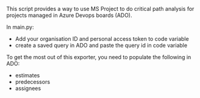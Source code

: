 This script provides a way to use MS Project to do critical path analysis for projects managed in Azure Devops boards (ADO).

In main.py:
* Add your organisation ID and personal access token to code variable
* create a saved query in ADO and paste the query id in code variable

To get the most out of this exporter, you need to populate the following in ADO:
- estimates
- predecessors
- assignees

